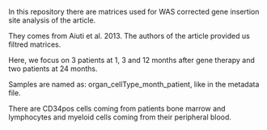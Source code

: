 In this repository there are matrices used for WAS corrected gene insertion site analysis of the article. 

They comes from Aiuti et al. 2013. The authors of the article provided us filtred matrices. 

Here, we focus on 3 patients at 1, 3 and 12 months after gene therapy and two patients at 24 months. 

Samples are named as: organ_cellType_month_patient, like in the metadata file. 

There are CD34pos cells coming from patients bone marrow and lymphocytes and myeloid cells coming from their peripheral blood. 

